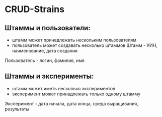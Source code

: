 # CRUD-Strains

## Штаммы и пользователи:
- штамм может принадлежать нескольким пользователям
- пользователь может создавать несколько штаммов
Штамм - УИН, наименование, дата создания

Пользователь - логин, фамилия, имя

## Штаммы и эксперименты: 
- штамм может иметь несколько экспериментов
- эксперимент может принадлежать только одному штамму
  
Эксперимент - дата начала, дата конца, среда выращивания, результаты
